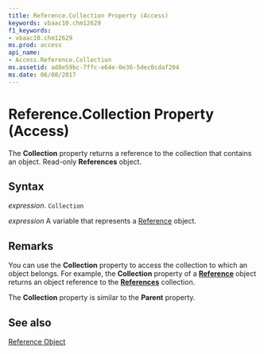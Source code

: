 ```yaml
---
title: Reference.Collection Property (Access)
keywords: vbaac10.chm12629
f1_keywords:
- vbaac10.chm12629
ms.prod: access
api_name:
- Access.Reference.Collection
ms.assetid: ad8e59bc-7ffc-e64e-0e36-5dec0cdaf204
ms.date: 06/08/2017
---
```



# Reference.Collection Property (Access)

The  **Collection** property returns a reference to the collection that contains an object. Read-only **References** object.


## Syntax

 _expression_. `Collection`

 _expression_ A variable that represents a [Reference](./Access.Reference.md) object.


## Remarks

You can use the  **Collection** property to access the collection to which an object belongs. For example, the **Collection** property of a **[Reference](Access.Reference.md)** object returns an object reference to the **[References](Access.References.md)** collection.

The  **Collection** property is similar to the **Parent** property.


## See also


[Reference Object](Access.Reference.md)

